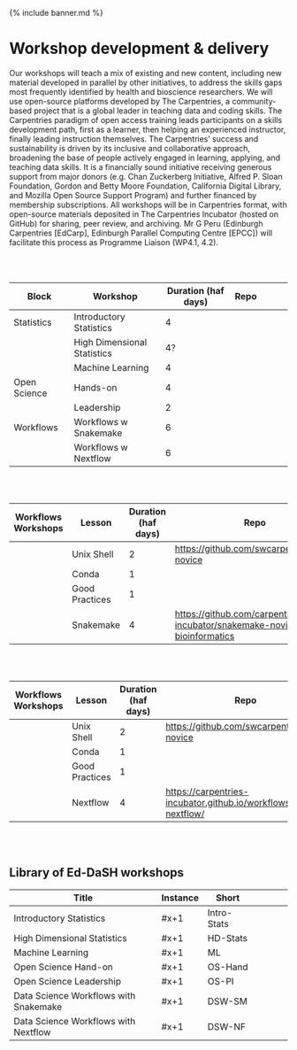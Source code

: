 {% include banner.md %}

# Workshop development & delivery

Our workshops will teach a mix of existing and new content, including new material developed
in parallel by other initiatives, to address the skills gaps most frequently identified by health and
bioscience researchers. We will use open-source platforms developed by The Carpentries, a
community-based project that is a global leader in teaching data and coding skills. The Carpentries
paradigm of open access training leads participants on a skills development path, first as a learner,
then helping an experienced instructor, finally leading instruction themselves. The Carpentries’
success and sustainability is driven by its inclusive and collaborative approach, broadening the
base of people actively engaged in learning, applying, and teaching data skills. It is a financially
sound initiative receiving generous support from major donors (e.g. Chan Zuckerberg Initiative,
Alfred P. Sloan Foundation, Gordon and Betty Moore Foundation, California Digital Library, and
Mozilla Open Source Support Program) and further financed by membership subscriptions. All
workshops will be in Carpentries format, with open-source materials deposited in The Carpentries
Incubator (hosted on GitHub) for sharing, peer review, and archiving. Mr G Peru (Edinburgh
Carpentries [EdCarp], Edinburgh Parallel Computing Centre [EPCC]) will facilitate this process as
Programme Liaison (WP4.1, 4.2).  

<br><br>

| Block  | Workshop  | Duration (haf days)|  Repo |   |   |   |
|---|---|---|---|---|---|---|
|  Statistics | Introductory Statistics  |  4 |   |   |   |   |
|   |  High Dimensional Statistics |  4? |   |   |   |   |
|   |  Machine Learning | 4  |   |   |   |   |
|  Open Science |  Hands-on |  4 |   |   |   |   |
|   | Leadership  |  2 |   |   |   |   |
|  Workflows |  Workflows w Snakemake |  6 |   |   |   |   |
|   | Workflows w Nextflow  | 6  |   |   |   |   |

<br><br>


| Workflows Workshops  | Lesson  | Duration (haf days)|  Repo |  Source of lesson |
|---|---|---|---|---|
|   |  Unix Shell |  2 | https://github.com/swcarpentry/shell-novice  |  Software Carpentry |
|   |  Conda |  1 |   |  Ed-DaSH |
|   |  Good Practices |  1 |   |  Ed-DaSH |
|   |  Snakemake  |  4 | https://github.com/carpentries-incubator/snakemake-novice-bioinformatics  |  Ed-DaSH |

<br><br>

| Workflows Workshops  | Lesson  | Duration (haf days)|  Repo |  Source of lesson |
|---|---|---|---|---|
|   |  Unix Shell |  2 | https://github.com/swcarpentry/shell-novice  |  Software Carpentry |
|   |  Conda |  1 |   |  Ed-DaSH |
|   |  Good Practices |  1 |   |  Ed-DaSH |
|   |  Nextflow |  4 |  https://carpentries-incubator.github.io/workflows-nextflow/ |  Ed-DaSH |

<br><br>

## Library of Ed-DaSH workshops  

| Title |  Instance |  Short |   |   |   |   |
|---|---|---|---|---|---|---|
| Introductory Statistics |  #x+1 | Intro-Stats  |   |   |   |   |
| High Dimensional Statistics | #x+1  | HD-Stats  |   |   |   |   |
| Machine Learning | #x+1  | ML  |   |   |   |   |
| Open Science Hand-on  | #x+1  | OS-Hand |   |   |   |   |
| Open Science Leadership| #x+1  | OS-PI  |   |   |   |   |
| Data Science Workflows with Snakemake | #x+1  | DSW-SM  |
| Data Science Workflows with Nextflow  | #x+1  | DSW-NF  |




